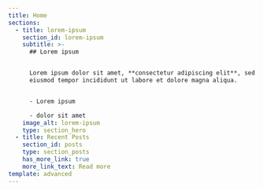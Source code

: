 ```yaml
---
title: Home
sections:
  - title: lorem-ipsum
    section_id: lorem-ipsum
    subtitle: >-
      ## Lorem ipsum


      Lorem ipsum dolor sit amet, **consectetur adipiscing elit**, sed do
      eiusmod tempor incididunt ut labore et dolore magna aliqua.


      - Lorem ipsum

      - dolor sit amet
    image_alt: lorem-ipsum
    type: section_hero
  - title: Recent Posts
    section_id: posts
    type: section_posts
    has_more_link: true
    more_link_text: Read more
template: advanced
---
```

